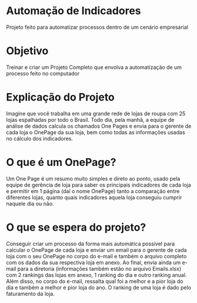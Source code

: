 # Automação de Indicadores 
 Projeto feito para automatizar processos dentro de um cenário empresarial
# Objetivo
 Treinar e criar um Projeto Completo que envolva a automatização de um processo feito no computador
# Explicação do Projeto
 Imagine que você trabalha em uma grande rede de lojas de roupa com 25 lojas espalhadas por todo o Brasil.
 Todo dia, pela manhã, a equipe de análise de dados calcula os chamados One Pages e envia para o gerente de cada loja o OnePage da sua loja, bem como todas as informações usadas no cálculo dos indicadores.
# O que é um OnePage? 
 Um One Page é um resumo muito simples e direto ao ponto, usado pela equipe de gerência de loja para saber os principais indicadores de cada loja e permitir em 1 página (daí o nome OnePage) tanto a comparação entre diferentes lojas, quanto quais indicadores aquela    loja conseguiu cumprir naquele dia ou não.
 # O que se espera do projeto?
 Conseguir criar um processo da forma mais automática possível para calcular o OnePage de cada loja e enviar um email para o gerente de cada loja com o seu OnePage no corpo do e-mail e também o arquivo completo com os dados da sua respectiva loja em anexo.
 Ao final, envia ainda um e-mail para a diretoria (informações também estão no arquivo Emails.xlsx) com 2 rankings das lojas em anexo, 1 ranking do dia e outro ranking anual. Além disso, no corpo do e-mail, ressalta qual foi a melhor e a pior loja do dia e também a   melhor e pior loja do ano. O ranking de uma loja é dado pelo faturamento da loja.
